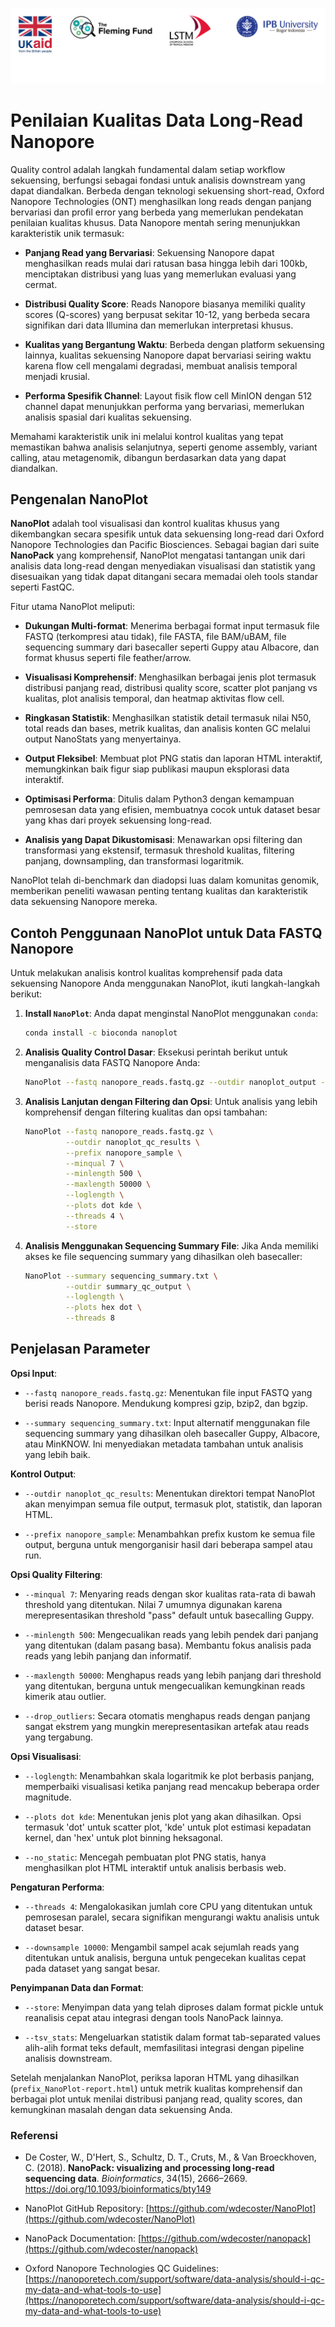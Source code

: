 ![collaboration-logo](../IM/Github_image_banner.png)

# **Penilaian Kualitas Data Long-Read Nanopore**

Quality control adalah langkah fundamental dalam setiap workflow sekuensing, berfungsi sebagai fondasi untuk analisis downstream yang dapat diandalkan. Berbeda dengan teknologi sekuensing short-read, Oxford Nanopore Technologies (ONT) menghasilkan long reads dengan panjang bervariasi dan profil error yang berbeda yang memerlukan pendekatan penilaian kualitas khusus. Data Nanopore mentah sering menunjukkan karakteristik unik termasuk:

- **Panjang Read yang Bervariasi**: Sekuensing Nanopore dapat menghasilkan reads mulai dari ratusan basa hingga lebih dari 100kb, menciptakan distribusi yang luas yang memerlukan evaluasi yang cermat.

- **Distribusi Quality Score**: Reads Nanopore biasanya memiliki quality scores (Q-scores) yang berpusat sekitar 10-12, yang berbeda secara signifikan dari data Illumina dan memerlukan interpretasi khusus.

- **Kualitas yang Bergantung Waktu**: Berbeda dengan platform sekuensing lainnya, kualitas sekuensing Nanopore dapat bervariasi seiring waktu karena flow cell mengalami degradasi, membuat analisis temporal menjadi krusial.

- **Performa Spesifik Channel**: Layout fisik flow cell MinION dengan 512 channel dapat menunjukkan performa yang bervariasi, memerlukan analisis spasial dari kualitas sekuensing.

Memahami karakteristik unik ini melalui kontrol kualitas yang tepat memastikan bahwa analisis selanjutnya, seperti genome assembly, variant calling, atau metagenomik, dibangun berdasarkan data yang dapat diandalkan.

## Pengenalan NanoPlot

**NanoPlot** adalah tool visualisasi dan kontrol kualitas khusus yang dikembangkan secara spesifik untuk data sekuensing long-read dari Oxford Nanopore Technologies dan Pacific Biosciences. Sebagai bagian dari suite **NanoPack** yang komprehensif, NanoPlot mengatasi tantangan unik dari analisis data long-read dengan menyediakan visualisasi dan statistik yang disesuaikan yang tidak dapat ditangani secara memadai oleh tools standar seperti FastQC.

Fitur utama NanoPlot meliputi:

- **Dukungan Multi-format**: Menerima berbagai format input termasuk file FASTQ (terkompresi atau tidak), file FASTA, file BAM/uBAM, file sequencing summary dari basecaller seperti Guppy atau Albacore, dan format khusus seperti file feather/arrow.

- **Visualisasi Komprehensif**: Menghasilkan berbagai jenis plot termasuk distribusi panjang read, distribusi quality score, scatter plot panjang vs kualitas, plot analisis temporal, dan heatmap aktivitas flow cell.

- **Ringkasan Statistik**: Menghasilkan statistik detail termasuk nilai N50, total reads dan bases, metrik kualitas, dan analisis konten GC melalui output NanoStats yang menyertainya.

- **Output Fleksibel**: Membuat plot PNG statis dan laporan HTML interaktif, memungkinkan baik figur siap publikasi maupun eksplorasi data interaktif.

- **Optimisasi Performa**: Ditulis dalam Python3 dengan kemampuan pemrosesan data yang efisien, membuatnya cocok untuk dataset besar yang khas dari proyek sekuensing long-read.

- **Analisis yang Dapat Dikustomisasi**: Menawarkan opsi filtering dan transformasi yang ekstensif, termasuk threshold kualitas, filtering panjang, downsampling, dan transformasi logaritmik.

NanoPlot telah di-benchmark dan diadopsi luas dalam komunitas genomik, memberikan peneliti wawasan penting tentang kualitas dan karakteristik data sekuensing Nanopore mereka.

## Contoh Penggunaan NanoPlot untuk Data FASTQ Nanopore

Untuk melakukan analisis kontrol kualitas komprehensif pada data sekuensing Nanopore Anda menggunakan NanoPlot, ikuti langkah-langkah berikut:

1. **Install `NanoPlot`**: Anda dapat menginstal NanoPlot menggunakan `conda`:

   ```bash
   conda install -c bioconda nanoplot
   ```

2. **Analisis Quality Control Dasar**: Eksekusi perintah berikut untuk menganalisis data FASTQ Nanopore Anda:

   ```bash
   NanoPlot --fastq nanopore_reads.fastq.gz --outdir nanoplot_output --prefix sample_01
   ```

3. **Analisis Lanjutan dengan Filtering dan Opsi**: Untuk analisis yang lebih komprehensif dengan filtering kualitas dan opsi tambahan:

   ```bash
   NanoPlot --fastq nanopore_reads.fastq.gz \
            --outdir nanoplot_qc_results \
            --prefix nanopore_sample \
            --minqual 7 \
            --minlength 500 \
            --maxlength 50000 \
            --loglength \
            --plots dot kde \
            --threads 4 \
            --store
   ```

4. **Analisis Menggunakan Sequencing Summary File**: Jika Anda memiliki akses ke file sequencing summary yang dihasilkan oleh basecaller:

   ```bash
   NanoPlot --summary sequencing_summary.txt \
            --outdir summary_qc_output \
            --loglength \
            --plots hex dot \
            --threads 8
   ```

## Penjelasan Parameter

**Opsi Input**:

- `--fastq nanopore_reads.fastq.gz`: Menentukan file input FASTQ yang berisi reads Nanopore. Mendukung kompresi gzip, bzip2, dan bgzip.

- `--summary sequencing_summary.txt`: Input alternatif menggunakan file sequencing summary yang dihasilkan oleh basecaller Guppy, Albacore, atau MinKNOW. Ini menyediakan metadata tambahan untuk analisis yang lebih baik.

**Kontrol Output**:

- `--outdir nanoplot_qc_results`: Menentukan direktori tempat NanoPlot akan menyimpan semua file output, termasuk plot, statistik, dan laporan HTML.

- `--prefix nanopore_sample`: Menambahkan prefix kustom ke semua file output, berguna untuk mengorganisir hasil dari beberapa sampel atau run.

**Opsi Quality Filtering**:

- `--minqual 7`: Menyaring reads dengan skor kualitas rata-rata di bawah threshold yang ditentukan. Nilai 7 umumnya digunakan karena merepresentasikan threshold "pass" default untuk basecalling Guppy.

- `--minlength 500`: Mengecualikan reads yang lebih pendek dari panjang yang ditentukan (dalam pasang basa). Membantu fokus analisis pada reads yang lebih panjang dan informatif.

- `--maxlength 50000`: Menghapus reads yang lebih panjang dari threshold yang ditentukan, berguna untuk mengecualikan kemungkinan reads kimerik atau outlier.

- `--drop_outliers`: Secara otomatis menghapus reads dengan panjang sangat ekstrem yang mungkin merepresentasikan artefak atau reads yang tergabung.

**Opsi Visualisasi**:

- `--loglength`: Menambahkan skala logaritmik ke plot berbasis panjang, memperbaiki visualisasi ketika panjang read mencakup beberapa order magnitude.

- `--plots dot kde`: Menentukan jenis plot yang akan dihasilkan. Opsi termasuk 'dot' untuk scatter plot, 'kde' untuk plot estimasi kepadatan kernel, dan 'hex' untuk plot binning heksagonal.

- `--no_static`: Mencegah pembuatan plot PNG statis, hanya menghasilkan plot HTML interaktif untuk analisis berbasis web.

**Pengaturan Performa**:

- `--threads 4`: Mengalokasikan jumlah core CPU yang ditentukan untuk pemrosesan paralel, secara signifikan mengurangi waktu analisis untuk dataset besar.

- `--downsample 10000`: Mengambil sampel acak sejumlah reads yang ditentukan untuk analisis, berguna untuk pengecekan kualitas cepat pada dataset yang sangat besar.

**Penyimpanan Data dan Format**:

- `--store`: Menyimpan data yang telah diproses dalam format pickle untuk reanalisis cepat atau integrasi dengan tools NanoPack lainnya.

- `--tsv_stats`: Mengeluarkan statistik dalam format tab-separated values alih-alih format teks default, memfasilitasi integrasi dengan pipeline analisis downstream.

Setelah menjalankan NanoPlot, periksa laporan HTML yang dihasilkan (`prefix_NanoPlot-report.html`) untuk metrik kualitas komprehensif dan berbagai plot untuk menilai distribusi panjang read, quality scores, dan kemungkinan masalah dengan data sekuensing Anda.

### Referensi

- De Coster, W., D'Hert, S., Schultz, D. T., Cruts, M., & Van Broeckhoven, C. (2018). **NanoPack: visualizing and processing long-read sequencing data**. *Bioinformatics*, 34(15), 2666–2669. https://doi.org/10.1093/bioinformatics/bty149

- NanoPlot GitHub Repository: [https://github.com/wdecoster/NanoPlot](https://github.com/wdecoster/NanoPlot)

- NanoPack Documentation: [https://github.com/wdecoster/nanopack](https://github.com/wdecoster/nanopack)

- Oxford Nanopore Technologies QC Guidelines: [https://nanoporetech.com/support/software/data-analysis/should-i-qc-my-data-and-what-tools-to-use](https://nanoporetech.com/support/software/data-analysis/should-i-qc-my-data-and-what-tools-to-use)
